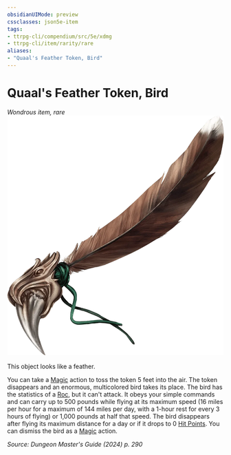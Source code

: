 ```yaml
---
obsidianUIMode: preview
cssclasses: json5e-item
tags:
- ttrpg-cli/compendium/src/5e/xdmg
- ttrpg-cli/item/rarity/rare
aliases: 
- "Quaal's Feather Token, Bird"
---
```

# Quaal's Feather Token, Bird
*Wondrous item, rare*  
![](3-Compendium/items/img/quaals-feather-token-bird.webp#right)


This object looks like a feather.

You can take a [Magic](3-Compendium/rules/actions.md#Magic) action to toss the token 5 feet into the air. The token disappears and an enormous, multicolored bird takes its place. The bird has the statistics of a [Roc](3-Compendium/bestiary/monstrosity/roc-xmm.md), but it can't attack. It obeys your simple commands and can carry up to 500 pounds while flying at its maximum speed (16 miles per hour for a maximum of 144 miles per day, with a 1-hour rest for every 3 hours of flying) or 1,000 pounds at half that speed. The bird disappears after flying its maximum distance for a day or if it drops to 0 [Hit Points](3-Compendium/rules/variant-rules/hit-points-xphb.md). You can dismiss the bird as a [Magic](3-Compendium/rules/actions.md#Magic) action.

*Source: Dungeon Master's Guide (2024) p. 290*